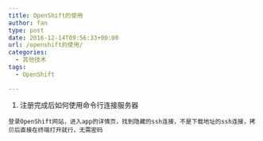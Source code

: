 ```yaml
---
title: OpenShift的使用
author: fan
type: post
date: 2016-12-14T09:56:33+00:00
url: /openshift的使用/
categories:
  - 其他技术
tags:
  - OpenShift

---
```

  1. 注册完成后如何使用命令行连接服务器

    登录OpenShift网站，进入app的详情页，找到隐藏的ssh连接，不是下载地址的ssh连接，拷贝后直接在终端打开就行，无需密码
